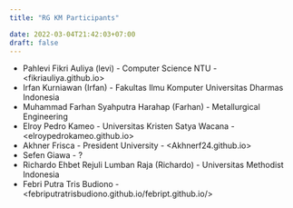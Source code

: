 ```yaml
---
title: "RG KM Participants"

date: 2022-03-04T21:42:03+07:00
draft: false
---
```


- Pahlevi Fikri Auliya (levi) - Computer Science NTU - <fikriauliya.github.io>
- Irfan Kurniawan (Irfan) - Fakultas Ilmu Komputer Universitas Dharmas Indonesia
- Muhammad Farhan Syahputra Harahap (Farhan) - Metallurgical Engineering
- Elroy Pedro Kameo - Universitas Kristen Satya Wacana - <elroypedrokameo.github.io>
- Akhner Frisca - President University - <Akhnerf24.github.io>
- Sefen Giawa - ?
- Richardo Ehbet Rejuli Lumban Raja (Richardo) - Universitas Methodist Indonesia
- Febri Putra Tris Budiono - <febriputratrisbudiono.github.io/febript.github.io/>